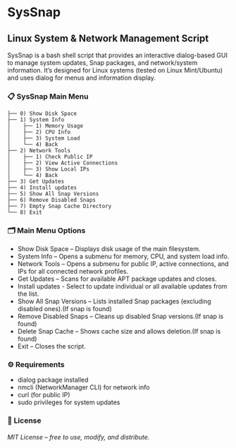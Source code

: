 # SysSnap
## Linux System & Network Management Script

SysSnap is a bash shell script that provides an interactive dialog-based GUI to manage system updates, Snap packages, and network/system information. It’s designed for Linux systems (tested on Linux Mint/Ubuntu) and uses dialog for menus and information display.


### 📋 SysSnap Main Menu
```
├── 0) Show Disk Space
├── 1) System Info
│    ├── 1) Memory Usage
│    ├── 2) CPU Info
│    ├── 3) System Load
│    └── 4) Back
├── 2) Network Tools
│    ├── 1) Check Public IP
│    ├── 2) View Active Connections
│    ├── 3) Show Local IPs
│    └── 4) Back
├── 3) Get Updates
├── 4) Install updates
├── 5) Show All Snap Versions
├── 6) Remove Disabled Snaps
├── 7) Empty Snap Cache Directory
└── 8) Exit
```

### 🗂️ Main Menu Options

* Show Disk Space – Displays disk usage of the main filesystem.
* System Info – Opens a submenu for memory, CPU, and system load info.
* Network Tools – Opens a submenu for public IP, active connections, and IPs for all connected network profiles.
* Get Updates – Scans for available APT package updates and closes.
* Install updates - Select to update individual or all available updates from the list.
* Show All Snap Versions – Lists installed Snap packages (excluding disabled ones).(If snap is found)
* Remove Disabled Snaps – Cleans up disabled Snap versions.(If snap is found)
* Delete Snap Cache – Shows cache size and allows deletion.(If snap is found)
* Exit – Closes the script.

### ⚙️ Requirements

* dialog package installed
* nmcli (NetworkManager CLI) for network info
* curl (for public IP)
* sudo privileges for system updates

### 📝 License

###### MIT License – free to use, modify, and distribute.